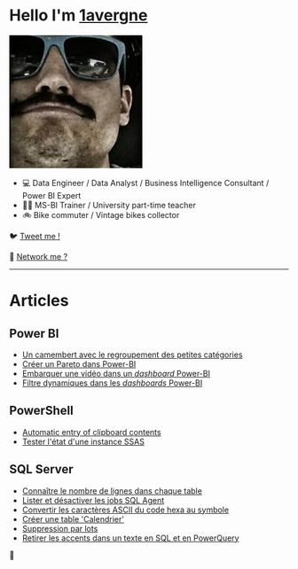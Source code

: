 # Hello I'm [1avergne](https://github.com/1avergne) 

![image](./Images/avatar-1avergne.jpg)

- 💻 Data Engineer / Data Analyst / Business Intelligence Consultant / Power BI Expert
- 👨‍🏫 MS-BI Trainer / University part-time teacher 
- 🚲 Bike commuter / Vintage bikes collector 

🐦 [Tweet me !](https://twitter.com/1avergne)

🤝 [Network me ?](https://www.linkedin.com/in/amaurylavergne/)

---

# Articles

## Power BI

- [Un camembert avec le regroupement des petites catégories](./Articles/Camembert-avec-regroupement.html)
- [Créer un Pareto dans Power-BI](./Articles/Cr%C3%A9er-un-Pareto.html)
- [Embarquer une vidéo dans un _dashboard_ Power-BI](./Articles/Embarquer-une-vid%C3%A9o-dans-un-Dashboard-Power-BI.html)
- [Filtre dynamiques dans les _dashboards_ Power-BI](./Articles/Dynamic-filter-in-dashboard.html)

## PowerShell

- [Automatic entry of clipboard contents](./Articles/Clipboard-automatic-entry.html)
- [Tester l'état d'une instance SSAS](./Articles/tester-instance-ssas.html)

## SQL Server

- [Connaître le nombre de lignes dans chaque table](./Articles/compter-nombre-lignes.html)
- [Lister et désactiver les jobs SQL Agent](./Articles/Lister-desactiver-jobs-sqlAgent.html)
- [Convertir les caractères ASCII du code hexa au symbole](./Articles/convertir-code-hexa-sql.html)
- [Créer une table 'Calendrier'](./Articles/creer-calendrier-sql.html)
- [Suppression par lots](./Articles/suppression-lot.html)
- [Retirer les accents dans un texte en SQL et en PowerQuery](./Articles/supprimer-accents.md)


🦥